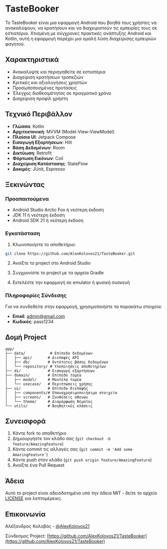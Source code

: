 # TasteBooker

Το TasteBooker είναι μια εφαρμογή Android που βοηθά τους χρήστες να ανακαλύψουν, να κρατήσουν και να διαχειριστούν τις εμπειρίες τους σε εστιατόρια. Χτισμένη με σύγχρονες πρακτικές ανάπτυξης Android και Kotlin, αυτή η εφαρμογή παρέχει μια ομαλή λύση διαχείρισης εμπειριών φαγητού.

## Χαρακτηριστικά

- Ανακαλύψτε και περιηγηθείτε σε εστιατόρια
- Διαχείριση κρατήσεων τραπεζιών
- Κριτικές και αξιολογήσεις χρηστών
- Προσωποποιημένες προτάσεις
- Έλεγχος διαθεσιμότητας σε πραγματικό χρόνο
- Διαχείριση προφίλ χρήστη

## Τεχνικό Περιβάλλον

- **Γλώσσα**: Kotlin
- **Αρχιτεκτονική**: MVVM (Model-View-ViewModel)
- **Πλαίσιο UI**: Jetpack Compose
- **Εισαγωγή Εξαρτήσεων**: Hilt
- **Βάση Δεδομένων**: Room
- **Δικτύωση**: Retrofit
- **Φόρτωση Εικόνων**: Coil
- **Διαχείριση Κατάστασης**: StateFlow
- **Δοκιμές**: JUnit, Espresso

## Ξεκινώντας

### Προαπαιτούμενα

- Android Studio Arctic Fox ή νεότερη έκδοση
- JDK 11 ή νεότερη έκδοση
- Android SDK 21 ή νεότερη έκδοση

### Εγκατάσταση

1. Κλωνοποιήστε το αποθετήριο:
```bash
git clone https://github.com/AlexKolovos21/TasteBooker.git
```

2. Ανοίξτε το project στο Android Studio

3. Συγχρονίστε το project με τα αρχεία Gradle

4. Εκτελέστε την εφαρμογή σε emulator ή φυσική συσκευή

### Πληροφορίες Σύνδεσης

Για να συνδεθείτε στην εφαρμογή, χρησιμοποιήστε τα παρακάτω στοιχεία:

- **Email**: admin@gmail.com
- **Κωδικός**: pass1234

## Δομή Project

```
app/
├── data/           # Επίπεδο δεδομένων
│   ├── api/       # Διεπαφές API
│   ├── db/        # Οντότητες βάσης δεδομένων
│   └── repository/ # Υλοποιήσεις αποθετηρίων
├── di/            # Εισαγωγή εξαρτήσεων
├── domain/        # Επίπεδο τομέα
│   ├── model/     # Μοντέλα τομέα
│   └── usecase/   # Περιπτώσεις χρήσης
├── ui/            # Επίπεδο διεπαφής
│   ├── components/# Επαναχρησιμοποιήσιμα στοιχεία
│   ├── screens/   # Συνθέσεις οθονών
│   └── theme/     # Διαμόρφωση θέματος
└── utils/         # Βοηθητικές κλάσεις
```

## Συνεισφορά

1. Κάντε fork το αποθετήριο
2. Δημιουργήστε τον κλάδο σας (`git checkout -b feature/AmazingFeature`)
3. Κάντε commit τις αλλαγές σας (`git commit -m 'Add some AmazingFeature'`)
4. Κάντε push στον κλάδο (`git push origin feature/AmazingFeature`)
5. Ανοίξτε ένα Pull Request

## Άδεια

Αυτό το project είναι αδειοδοτημένο υπό την άδεια MIT - δείτε το αρχείο [LICENSE](LICENSE) για λεπτομέρειες.

## Επικοινωνία

Αλέξανδρος Κολοβός - [@AlexKolovos21](https://github.com/AlexKolovos21)

Σύνδεσμος Project: [https://github.com/AlexKolovos21/TasteBooker](https://github.com/AlexKolovos21/TasteBooker) 